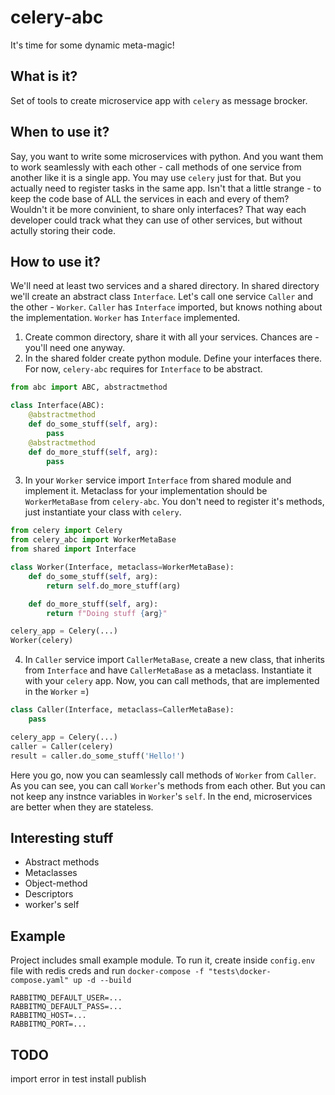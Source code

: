 # celery-abc

It's time for some dynamic meta-magic!

## What is it?

Set of tools to create microservice app with `celery` as message brocker.

## When to use it?

Say, you want to write some microservices with python. And you want them to work seamlessly with each other - call methods of one service from another like it is a single app.
You may use `celery` just for that. But you actually need to register tasks in the same app. Isn't that a little strange - to keep the code base of ALL the services in each and every of them?
Wouldn't it be more convinient, to share only interfaces? That way each developer could track what they can use of other services, but without actully storing their code.

## How to use it?
We'll need at least two services and a shared directory. In shared directory we'll create an abstract class `Interface`. Let's call one service `Caller` and the other - `Worker`. `Caller` has `Interface` imported, but knows nothing about the implementation. `Worker` has `Interface` implemented.

1. Create common directory, share it with all your services. Chances are - you'll need one anyway.
2. In the shared folder create python module. Define your interfaces there. For now, `celery-abc` requires for `Interface` to be abstract.
```python
from abc import ABC, abstractmethod

class Interface(ABC):
    @abstractmethod
    def do_some_stuff(self, arg):
        pass
    @abstractmethod
    def do_more_stuff(self, arg):
        pass
```
3. In your `Worker` service import `Interface` from shared module and implement it. Metaclass for your implementation should be `WorkerMetaBase` from `celery-abc`. You don't need to register it's methods, just instantiate your class with `celery`.
```python
from celery import Celery
from celery_abc import WorkerMetaBase
from shared import Interface

class Worker(Interface, metaclass=WorkerMetaBase):
    def do_some_stuff(self, arg):
        return self.do_more_stuff(arg)

    def do_more_stuff(self, arg):
        return f"Doing stuff {arg}"

celery_app = Celery(...)
Worker(celery)
```
4. In `Caller` service import `CallerMetaBase`, create a new class, that inherits from `Interface` and have `CallerMetaBase` as a metaclass. Instantiate it with your `celery` app. Now, you can call methods, that are implemented in the `Worker` =)
```python
class Caller(Interface, metaclass=CallerMetaBase):
    pass

celery_app = Celery(...)
caller = Caller(celery)
result = caller.do_some_stuff('Hello!')
```
Here you go, now you can seamlessly call methods of `Worker` from `Caller`. As you can see, you can call `Worker`'s methods from each other. But you can not keep any instnce variables in `Worker`'s `self`. In the end, microservices are better when they are stateless.

## Interesting stuff

* Abstract methods
* Metaclasses
* Object-method
* Descriptors
* worker's self

## Example
Project includes small example module. To run it, create inside `config.env` file with redis creds and run `docker-compose -f "tests\docker-compose.yaml" up -d --build` 
```
RABBITMQ_DEFAULT_USER=...
RABBITMQ_DEFAULT_PASS=...
RABBITMQ_HOST=...
RABBITMQ_PORT=...
```
## TODO

import error in test
install
publish